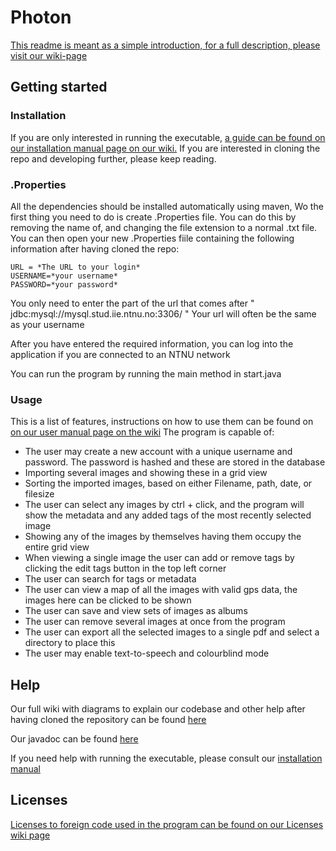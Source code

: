 # Photon

[This readme is meant as a simple introduction, for a full description, please visit our wiki-page](https://gitlab.stud.idi.ntnu.no/team3-2020/systemutvikling/-/wikis/home)
## Getting started
### Installation
If you are only interested in running the executable, [a guide can be found on our installation manual page on our wiki.](https://gitlab.stud.idi.ntnu.no/team3-2020/systemutvikling/-/wikis/System/Installation-manual) If you are interested in cloning the repo and developing further, please keep reading.

### .Properties

All the dependencies should be installed automatically using maven, Wo the first thing you need to do is create  .Properties file. You can do this by removing the name of, and changing the file extension to a normal .txt file. You can then open  your new .Properties fiile containing the following information after having cloned the repo:
```
URL = *The URL to your login* 
USERNAME=*your username*	
PASSWORD=*your password*
```
You only need to enter the part of the url that comes after " jdbc:mysql://mysql.stud.iie.ntnu.no:3306/ "
Your url will often be the same as your username

After you have entered the required information, you can log into the application if you are connected to an NTNU network

You can run the program by running the main method in start.java


### Usage

This is a list of features, instructions on how to use them can be found on [on our user manual page on the wiki](https://gitlab.stud.idi.ntnu.no/team3-2020/systemutvikling/-/wikis/System/User-manual) 
The program is capable of:
 
 * The user may create a new account with a unique username and password. The password is hashed and these are stored in the database
 * Importing several images and showing these in a grid view
 * Sorting the imported images, based on either Filename, path, date, or filesize
 * The user can select any images by ctrl + click, and the program will show the metadata and any added tags of the most recently selected image
 * Showing any of the images by themselves having them occupy the entire grid view
 * When viewing a single image the user can add or remove tags by clicking the edit tags button in the top left corner
 * The user can search for tags or metadata
 * The user can view a map of all the images with valid gps data, the images here can be clicked to be shown
 * The user can save and view sets of images as albums
 * The user can remove several images at once from the program
 * The user can export all the selected images to a single pdf and select a directory to place this
 * The user may enable text-to-speech and colourblind mode

## Help
Our full wiki with diagrams to explain our codebase and other help after having cloned the repository can be found [here](https://gitlab.stud.idi.ntnu.no/team3-2020/systemutvikling/-/wikis/home)

Our javadoc can be found [here](http://team3-2020.pages.stud.idi.ntnu.no/systemutvikling/)

If you need help with running the executable, please consult our [installation manual](https://gitlab.stud.idi.ntnu.no/team3-2020/systemutvikling/-/wikis/System/Installation-manual)

## Licenses
[Licenses to foreign code used in the program can be found on our Licenses wiki page](https://gitlab.stud.idi.ntnu.no/team3-2020/systemutvikling/-/wikis/Licenses) 